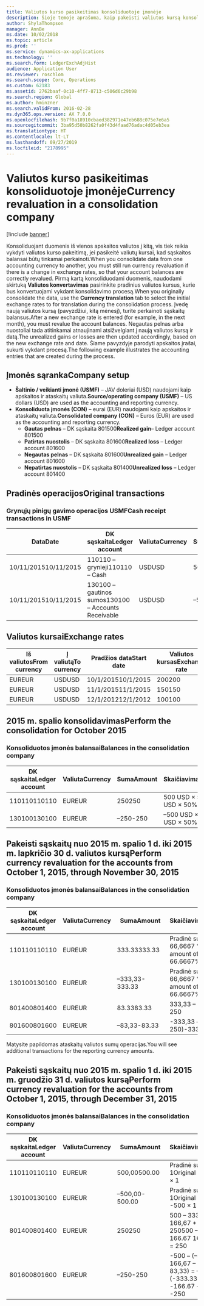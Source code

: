 ```yaml
---
title: Valiutos kurso pasikeitimas konsoliduotoje įmonėje
description: Šioje temoje aprašoma, kaip pakeisti valiutos kursą konsoliduotoje įmonėje.
author: ShylaThompson
manager: AnnBe
ms.date: 10/02/2018
ms.topic: article
ms.prod: ''
ms.service: dynamics-ax-applications
ms.technology: ''
ms.search.form: LedgerExchAdjHist
audience: Application User
ms.reviewer: roschlom
ms.search.scope: Core, Operations
ms.custom: 62183
ms.assetid: 2762baaf-0c10-4ff7-8713-c506d6c29b98
ms.search.region: Global
ms.author: hminzner
ms.search.validFrom: 2016-02-28
ms.dyn365.ops.version: AX 7.0.0
ms.openlocfilehash: 9b7f0a18910cbaed382971e47eb688c075e7e6a5
ms.sourcegitcommit: 3ba95d50b8262fa0f43d4faad76adac4d05eb3ea
ms.translationtype: HT
ms.contentlocale: lt-LT
ms.lasthandoff: 09/27/2019
ms.locfileid: "2178995"
---
```

# <a name="currency-revaluation-in-a-consolidation-company"></a><span data-ttu-id="47f58-103">Valiutos kurso pasikeitimas konsoliduotoje įmonėje</span><span class="sxs-lookup"><span data-stu-id="47f58-103">Currency revaluation in a consolidation company</span></span>

[!include [banner](../includes/banner.md)]

<span data-ttu-id="47f58-104">Konsoliduojant duomenis iš vienos apskaitos valiutos į kitą, vis tiek reikia vykdyti valiutos kurso pakeitimą, jei pasikeitė valiutų kursai, kad sąskaitos balansai būtų tinkamai perkainoti.</span><span class="sxs-lookup"><span data-stu-id="47f58-104">When you consolidate data from one accounting currency to another, you must still run currency revaluation if there is a change in exchange rates, so that your account balances  are correctly revalued.</span></span> <span data-ttu-id="47f58-105">Pirmą kartą konsoliduodami duomenis, naudodami skirtuką **Valiutos konvertavimas** pasirinkite pradinius valiutos kursus, kurie bus konvertuojami vykdant konsolidavimo procesą.</span><span class="sxs-lookup"><span data-stu-id="47f58-105">When you originally consolidate the data, use the **Currency translation** tab to select the initial exchange rates to for translation during the consolidation process.</span></span> <span data-ttu-id="47f58-106">Įvedę naują valiutos kursą (pavyzdžiui, kitą mėnesį), turite perkainoti sąskaitų balansus.</span><span class="sxs-lookup"><span data-stu-id="47f58-106">After a new exchange rate is entered (for example, in the next month), you must revalue the account balances.</span></span> <span data-ttu-id="47f58-107">Negautas pelnas arba nuostoliai tada atitinkamai atnaujinami atsižvelgiant į naują valiutos kursą ir datą.</span><span class="sxs-lookup"><span data-stu-id="47f58-107">The unrealized gains or losses are then updated accordingly, based on the new exchange rate and date.</span></span> <span data-ttu-id="47f58-108">Šiame pavyzdyje parodyti apskaitos įrašai, sukurti vykdant procesą.</span><span class="sxs-lookup"><span data-stu-id="47f58-108">The following example illustrates the accounting entries that are created during the process.</span></span>

## <a name="company-setup"></a><span data-ttu-id="47f58-109">Įmonės sąranka</span><span class="sxs-lookup"><span data-stu-id="47f58-109">Company setup</span></span>
-   <span data-ttu-id="47f58-110">**Šaltinio / veikianti įmonė (USMF)** – JAV doleriai (USD) naudojami kaip apskaitos ir ataskaitų valiuta.</span><span class="sxs-lookup"><span data-stu-id="47f58-110">**Source/operating company (USMF)** – US dollars (USD) are used as the accounting and reporting currency.</span></span>
-   <span data-ttu-id="47f58-111">**Konsoliduota įmonės (CON)** – eurai (EUR) naudojami kaip apskaitos ir ataskaitų valiuta.</span><span class="sxs-lookup"><span data-stu-id="47f58-111">**Consolidated company (CON)** – Euros (EUR) are used as the accounting and reporting currency.</span></span>
    -   <span data-ttu-id="47f58-112">**Gautas pelnas** – DK sąskaita 801500</span><span class="sxs-lookup"><span data-stu-id="47f58-112">**Realized gain**– Ledger account 801500</span></span>
    -   <span data-ttu-id="47f58-113">**Patirtas nuostolis** – DK sąskaita 801600</span><span class="sxs-lookup"><span data-stu-id="47f58-113">**Realized loss** – Ledger account 801600</span></span>
    -   <span data-ttu-id="47f58-114">**Negautas pelnas** – DK sąskaita 801600</span><span class="sxs-lookup"><span data-stu-id="47f58-114">**Unrealized gain** – Ledger account 801600</span></span>
    -   <span data-ttu-id="47f58-115">**Nepatirtas nuostolis** – DK sąskaita 801400</span><span class="sxs-lookup"><span data-stu-id="47f58-115">**Unrealized loss** – Ledger account 801400</span></span>

## <a name="original-transactions"></a><span data-ttu-id="47f58-116">Pradinės operacijos</span><span class="sxs-lookup"><span data-stu-id="47f58-116">Original transactions</span></span>
### <a name="cash-receipt-transactions-in-usmf"></a><span data-ttu-id="47f58-117">Grynųjų pinigų gavimo operacijos USMF</span><span class="sxs-lookup"><span data-stu-id="47f58-117">Cash receipt transactions in USMF</span></span>

| <span data-ttu-id="47f58-118">Data</span><span class="sxs-lookup"><span data-stu-id="47f58-118">Date</span></span>       | <span data-ttu-id="47f58-119">DK sąskaita</span><span class="sxs-lookup"><span data-stu-id="47f58-119">Ledger account</span></span>               | <span data-ttu-id="47f58-120">Valiuta</span><span class="sxs-lookup"><span data-stu-id="47f58-120">Currency</span></span> | <span data-ttu-id="47f58-121">Suma</span><span class="sxs-lookup"><span data-stu-id="47f58-121">Amount</span></span> |
|------------|------------------------------|----------|--------|
| <span data-ttu-id="47f58-122">10/11/2015</span><span class="sxs-lookup"><span data-stu-id="47f58-122">10/11/2015</span></span> | <span data-ttu-id="47f58-123">110110 – grynieji</span><span class="sxs-lookup"><span data-stu-id="47f58-123">110110 – Cash</span></span>                | <span data-ttu-id="47f58-124">USD</span><span class="sxs-lookup"><span data-stu-id="47f58-124">USD</span></span>      | <span data-ttu-id="47f58-125">500</span><span class="sxs-lookup"><span data-stu-id="47f58-125">500</span></span>    |
| <span data-ttu-id="47f58-126">10/11/2015</span><span class="sxs-lookup"><span data-stu-id="47f58-126">10/11/2015</span></span> | <span data-ttu-id="47f58-127">130100 – gautinos sumos</span><span class="sxs-lookup"><span data-stu-id="47f58-127">130100 – Accounts Receivable</span></span> | <span data-ttu-id="47f58-128">USD</span><span class="sxs-lookup"><span data-stu-id="47f58-128">USD</span></span>      | <span data-ttu-id="47f58-129">–500</span><span class="sxs-lookup"><span data-stu-id="47f58-129">-500</span></span>   |

## <a name="exchange-rates"></a><span data-ttu-id="47f58-130">Valiutos kursai</span><span class="sxs-lookup"><span data-stu-id="47f58-130">Exchange rates</span></span>

| <span data-ttu-id="47f58-131">Iš valiutos</span><span class="sxs-lookup"><span data-stu-id="47f58-131">From currency</span></span> | <span data-ttu-id="47f58-132">Į valiutą</span><span class="sxs-lookup"><span data-stu-id="47f58-132">To currency</span></span> | <span data-ttu-id="47f58-133">Pradžios data</span><span class="sxs-lookup"><span data-stu-id="47f58-133">Start date</span></span> | <span data-ttu-id="47f58-134">Valiutos kursas</span><span class="sxs-lookup"><span data-stu-id="47f58-134">Exchange rate</span></span> |
|---------------|-------------|------------|---------------|
| <span data-ttu-id="47f58-135">EUR</span><span class="sxs-lookup"><span data-stu-id="47f58-135">EUR</span></span>           | <span data-ttu-id="47f58-136">USD</span><span class="sxs-lookup"><span data-stu-id="47f58-136">USD</span></span>         | <span data-ttu-id="47f58-137">10/1/2015</span><span class="sxs-lookup"><span data-stu-id="47f58-137">10/1/2015</span></span>  | <span data-ttu-id="47f58-138">200</span><span class="sxs-lookup"><span data-stu-id="47f58-138">200</span></span>           |
| <span data-ttu-id="47f58-139">EUR</span><span class="sxs-lookup"><span data-stu-id="47f58-139">EUR</span></span>           | <span data-ttu-id="47f58-140">USD</span><span class="sxs-lookup"><span data-stu-id="47f58-140">USD</span></span>         | <span data-ttu-id="47f58-141">11/1/2015</span><span class="sxs-lookup"><span data-stu-id="47f58-141">11/1/2015</span></span>  | <span data-ttu-id="47f58-142">150</span><span class="sxs-lookup"><span data-stu-id="47f58-142">150</span></span>           |
| <span data-ttu-id="47f58-143">EUR</span><span class="sxs-lookup"><span data-stu-id="47f58-143">EUR</span></span>           | <span data-ttu-id="47f58-144">USD</span><span class="sxs-lookup"><span data-stu-id="47f58-144">USD</span></span>         | <span data-ttu-id="47f58-145">12/1/2012</span><span class="sxs-lookup"><span data-stu-id="47f58-145">12/1/2012</span></span>  | <span data-ttu-id="47f58-146">100</span><span class="sxs-lookup"><span data-stu-id="47f58-146">100</span></span>           |

## <a name="perform-the-consolidation-for-october-2015"></a><span data-ttu-id="47f58-147">2015 m. spalio konsolidavimas</span><span class="sxs-lookup"><span data-stu-id="47f58-147">Perform the consolidation for October 2015</span></span>
### <a name="balances-in-the-consolidation-company"></a><span data-ttu-id="47f58-148">Konsoliduotos įmonės balansai</span><span class="sxs-lookup"><span data-stu-id="47f58-148">Balances in the consolidation company</span></span>

| <span data-ttu-id="47f58-149">DK sąskaita</span><span class="sxs-lookup"><span data-stu-id="47f58-149">Ledger account</span></span> | <span data-ttu-id="47f58-150">Valiuta</span><span class="sxs-lookup"><span data-stu-id="47f58-150">Currency</span></span> | <span data-ttu-id="47f58-151">Suma</span><span class="sxs-lookup"><span data-stu-id="47f58-151">Amount</span></span> | <span data-ttu-id="47f58-152">Skaičiavimas</span><span class="sxs-lookup"><span data-stu-id="47f58-152">Calculation</span></span>    |
|----------------|----------|--------|----------------|
| <span data-ttu-id="47f58-153">110110</span><span class="sxs-lookup"><span data-stu-id="47f58-153">110110</span></span>         | <span data-ttu-id="47f58-154">EUR</span><span class="sxs-lookup"><span data-stu-id="47f58-154">EUR</span></span>      | <span data-ttu-id="47f58-155">250</span><span class="sxs-lookup"><span data-stu-id="47f58-155">250</span></span>    | <span data-ttu-id="47f58-156">500 USD × 50 %</span><span class="sxs-lookup"><span data-stu-id="47f58-156">500 USD × 50%</span></span>  |
| <span data-ttu-id="47f58-157">130100</span><span class="sxs-lookup"><span data-stu-id="47f58-157">130100</span></span>         | <span data-ttu-id="47f58-158">EUR</span><span class="sxs-lookup"><span data-stu-id="47f58-158">EUR</span></span>      | <span data-ttu-id="47f58-159">–250</span><span class="sxs-lookup"><span data-stu-id="47f58-159">-250</span></span>   | <span data-ttu-id="47f58-160">–500 USD × 50 %</span><span class="sxs-lookup"><span data-stu-id="47f58-160">-500 USD × 50%</span></span> |

## <a name="perform-currency-revaluation-for-the-accounts-from-october-1-2015-through-november-30-2015"></a><span data-ttu-id="47f58-161">Pakeisti sąskaitų nuo 2015 m. spalio 1 d. iki 2015 m. lapkričio 30 d. valiutos kursą</span><span class="sxs-lookup"><span data-stu-id="47f58-161">Perform currency revaluation for the accounts from October 1, 2015, through November 30, 2015</span></span>
### <a name="balances-in-the-consolidation-company"></a><span data-ttu-id="47f58-162">Konsoliduotos įmonės balansai</span><span class="sxs-lookup"><span data-stu-id="47f58-162">Balances in the consolidation company</span></span>

| <span data-ttu-id="47f58-163">DK sąskaita</span><span class="sxs-lookup"><span data-stu-id="47f58-163">Ledger account</span></span> | <span data-ttu-id="47f58-164">Valiuta</span><span class="sxs-lookup"><span data-stu-id="47f58-164">Currency</span></span> | <span data-ttu-id="47f58-165">Suma</span><span class="sxs-lookup"><span data-stu-id="47f58-165">Amount</span></span>  | <span data-ttu-id="47f58-166">Skaičiavimas</span><span class="sxs-lookup"><span data-stu-id="47f58-166">Calculation</span></span>                        |
|----------------|----------|---------|------------------------------------|
| <span data-ttu-id="47f58-167">110110</span><span class="sxs-lookup"><span data-stu-id="47f58-167">110110</span></span>         | <span data-ttu-id="47f58-168">EUR</span><span class="sxs-lookup"><span data-stu-id="47f58-168">EUR</span></span>      | <span data-ttu-id="47f58-169">333.33</span><span class="sxs-lookup"><span data-stu-id="47f58-169">333.33</span></span>  | <span data-ttu-id="47f58-170">Pradinė suma 500 × 66,6667 %</span><span class="sxs-lookup"><span data-stu-id="47f58-170">Original amount of 500 × 66.6667%</span></span>  |
| <span data-ttu-id="47f58-171">130100</span><span class="sxs-lookup"><span data-stu-id="47f58-171">130100</span></span>         | <span data-ttu-id="47f58-172">EUR</span><span class="sxs-lookup"><span data-stu-id="47f58-172">EUR</span></span>      | <span data-ttu-id="47f58-173">–333,33</span><span class="sxs-lookup"><span data-stu-id="47f58-173">-333.33</span></span> | <span data-ttu-id="47f58-174">Pradinė suma –500 × 66,6667 %</span><span class="sxs-lookup"><span data-stu-id="47f58-174">Original amount of -500 × 66.6667%</span></span> |
| <span data-ttu-id="47f58-175">801400</span><span class="sxs-lookup"><span data-stu-id="47f58-175">801400</span></span>         | <span data-ttu-id="47f58-176">EUR</span><span class="sxs-lookup"><span data-stu-id="47f58-176">EUR</span></span>      | <span data-ttu-id="47f58-177">83.33</span><span class="sxs-lookup"><span data-stu-id="47f58-177">83.33</span></span>   | <span data-ttu-id="47f58-178">333,33 – 250</span><span class="sxs-lookup"><span data-stu-id="47f58-178">333.33 – 250</span></span>                       |
| <span data-ttu-id="47f58-179">801600</span><span class="sxs-lookup"><span data-stu-id="47f58-179">801600</span></span>         | <span data-ttu-id="47f58-180">EUR</span><span class="sxs-lookup"><span data-stu-id="47f58-180">EUR</span></span>      | <span data-ttu-id="47f58-181">–83,33</span><span class="sxs-lookup"><span data-stu-id="47f58-181">-83.33</span></span>  | <span data-ttu-id="47f58-182">-333,33 – (–250)</span><span class="sxs-lookup"><span data-stu-id="47f58-182">-333.33 – (-250)</span></span>                   |

<span data-ttu-id="47f58-183">Matysite papildomas ataskaitų valiutos sumų operacijas.</span><span class="sxs-lookup"><span data-stu-id="47f58-183">You will see additional transactions for the reporting currency amounts.</span></span>

## <a name="perform-currency-revaluation-for-the-accounts-from-october-1-2015-through-december-31-2015"></a><span data-ttu-id="47f58-184">Pakeisti sąskaitų nuo 2015 m. spalio 1 d. iki 2015 m. gruodžio 31 d. valiutos kursą</span><span class="sxs-lookup"><span data-stu-id="47f58-184">Perform currency revaluation for the accounts from October 1, 2015, through December 31, 2015</span></span>
### <a name="balances-in-the-consolidation-company"></a><span data-ttu-id="47f58-185">Konsoliduotos įmonės balansai</span><span class="sxs-lookup"><span data-stu-id="47f58-185">Balances in the consolidation company</span></span>

| <span data-ttu-id="47f58-186">DK sąskaita</span><span class="sxs-lookup"><span data-stu-id="47f58-186">Ledger account</span></span> | <span data-ttu-id="47f58-187">Valiuta</span><span class="sxs-lookup"><span data-stu-id="47f58-187">Currency</span></span> | <span data-ttu-id="47f58-188">Suma</span><span class="sxs-lookup"><span data-stu-id="47f58-188">Amount</span></span>  | <span data-ttu-id="47f58-189">Skaičiavimas</span><span class="sxs-lookup"><span data-stu-id="47f58-189">Calculation</span></span>                                          |
|----------------|----------|---------|------------------------------------------------------|
| <span data-ttu-id="47f58-190">110110</span><span class="sxs-lookup"><span data-stu-id="47f58-190">110110</span></span>         | <span data-ttu-id="47f58-191">EUR</span><span class="sxs-lookup"><span data-stu-id="47f58-191">EUR</span></span>      | <span data-ttu-id="47f58-192">500,00</span><span class="sxs-lookup"><span data-stu-id="47f58-192">500.00</span></span>  | <span data-ttu-id="47f58-193">Pradinė suma 500 × 1</span><span class="sxs-lookup"><span data-stu-id="47f58-193">Original amount of 500 × 1</span></span>                           |
| <span data-ttu-id="47f58-194">130100</span><span class="sxs-lookup"><span data-stu-id="47f58-194">130100</span></span>         | <span data-ttu-id="47f58-195">EUR</span><span class="sxs-lookup"><span data-stu-id="47f58-195">EUR</span></span>      | <span data-ttu-id="47f58-196">–500,00</span><span class="sxs-lookup"><span data-stu-id="47f58-196">-500.00</span></span> | <span data-ttu-id="47f58-197">Pradinė suma –500 × 1</span><span class="sxs-lookup"><span data-stu-id="47f58-197">Original amount of -500 × 1</span></span>                          |
| <span data-ttu-id="47f58-198">801400</span><span class="sxs-lookup"><span data-stu-id="47f58-198">801400</span></span>         | <span data-ttu-id="47f58-199">EUR</span><span class="sxs-lookup"><span data-stu-id="47f58-199">EUR</span></span>      | <span data-ttu-id="47f58-200">250</span><span class="sxs-lookup"><span data-stu-id="47f58-200">250</span></span>     | <span data-ttu-id="47f58-201">500 – 333,33 = 166,67 166,67 + 83,33 = 250</span><span class="sxs-lookup"><span data-stu-id="47f58-201">500 – 333.33 = 166.67 166.67 + 83.33 = 250</span></span>           |
| <span data-ttu-id="47f58-202">801600</span><span class="sxs-lookup"><span data-stu-id="47f58-202">801600</span></span>         | <span data-ttu-id="47f58-203">EUR</span><span class="sxs-lookup"><span data-stu-id="47f58-203">EUR</span></span>      | <span data-ttu-id="47f58-204">–250</span><span class="sxs-lookup"><span data-stu-id="47f58-204">-250</span></span>    | <span data-ttu-id="47f58-205">-500 – (–333,33) = –166,67 – 166,67 + (–83,33) = –250</span><span class="sxs-lookup"><span data-stu-id="47f58-205">-500 – (-333.33) = -166.67 -166.67 + (-83.33) = -250</span></span> |





